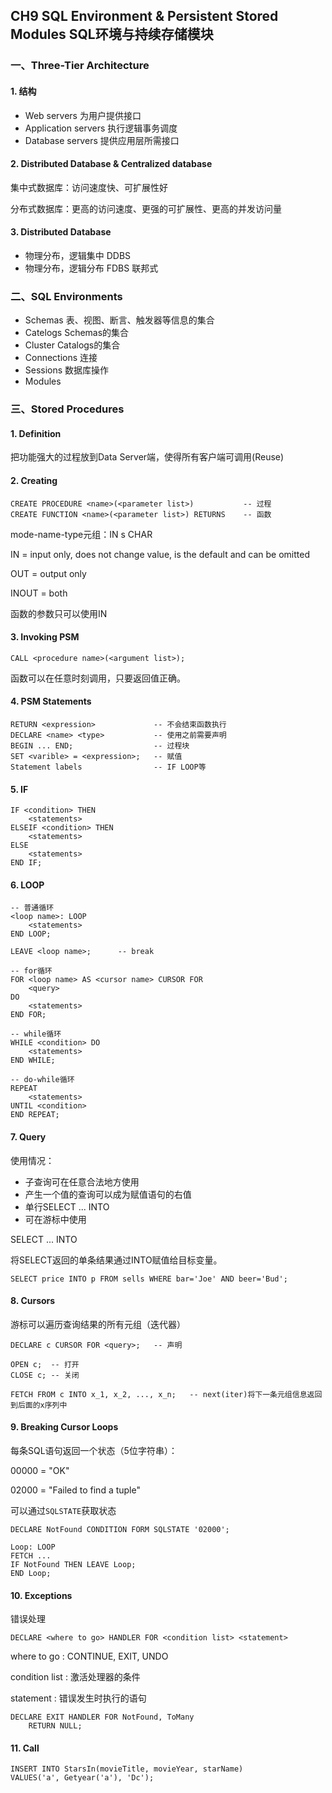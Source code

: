 ## CH9 SQL Environment & Persistent Stored Modules SQL环境与持续存储模块

### 一、Three-Tier Architecture

#### 1. 结构

- Web servers					为用户提供接口
- Application servers        执行逻辑事务调度
- Database servers            提供应用层所需接口

#### 2. Distributed Database & Centralized database

集中式数据库：访问速度快、可扩展性好

分布式数据库：更高的访问速度、更强的可扩展性、更高的并发访问量

#### 3. Distributed Database

- 物理分布，逻辑集中	DDBS
- 物理分布，逻辑分布    FDBS    联邦式

### 二、SQL Environments

- Schemas        表、视图、断言、触发器等信息的集合
- Catelogs        Schemas的集合
- Cluster           Catalogs的集合
- Connections 连接
- Sessions        数据库操作
- Modules        

### 三、Stored Procedures

#### 1. Definition

把功能强大的过程放到Data Server端，使得所有客户端可调用(Reuse)

#### 2. Creating

```postgresql
CREATE PROCEDURE <name>(<parameter list>)			-- 过程
CREATE FUNCTION <name>(<parameter list>) RETURNS	-- 函数
```

mode-name-type元组：IN s CHAR

IN = input only, does not change value, is the default and can be omitted

OUT = output only

INOUT = both

函数的参数只可以使用IN

#### 3. Invoking PSM

```postgresql
CALL <procedure name>(<argument list>);
```

函数可以在任意时刻调用，只要返回值正确。

#### 4. PSM Statements

```postgresql
RETURN <expression>				-- 不会结束函数执行
DECLARE <name> <type>			-- 使用之前需要声明
BEGIN ... END;					-- 过程块
SET <varible> = <expression>;	-- 赋值
Statement labels				-- IF LOOP等
```

#### 5. IF

```postgresql
IF <condition> THEN
	<statements>
ELSEIF <condition> THEN
	<statements>
ELSE 
	<statements>
END IF;
```

#### 6. LOOP

```postgresql
-- 普通循环
<loop name>: LOOP
	<statements>
END LOOP;

LEAVE <loop name>;		-- break

-- for循环
FOR <loop name> AS <cursor name> CURSOR FOR
	<query>
DO 
	<statements>
END FOR;

-- while循环
WHILE <condition> DO
	<statements>
END WHILE;

-- do-while循环
REPEAT
	<statements>
UNTIL <condition>
END REPEAT;
```

#### 7. Query

使用情况：

- 子查询可在任意合法地方使用
- 产生一个值的查询可以成为赋值语句的右值
- 单行SELECT ... INTO
- 可在游标中使用

SELECT ... INTO

将SELECT返回的单条结果通过INTO赋值给目标变量。

```postgresql
SELECT price INTO p FROM sells WHERE bar='Joe' AND beer='Bud';
```

#### 8. Cursors

游标可以遍历查询结果的所有元组（迭代器）

```postgresql
DECLARE c CURSOR FOR <query>;	-- 声明

OPEN c;	 -- 打开
CLOSE c; -- 关闭

FETCH FROM c INTO x_1, x_2, ..., x_n;	-- next(iter)将下一条元组信息返回到后面的x序列中
```

#### 9. Breaking Cursor Loops

每条SQL语句返回一个状态（5位字符串）：

00000 = "OK"

02000 = "Failed to find a tuple"

可以通过`SQLSTATE`获取状态

```postgresql
DECLARE NotFound CONDITION FORM SQLSTATE '02000';

Loop: LOOP
FETCH ...
IF NotFound THEN LEAVE Loop;
END Loop;
```

#### 10. Exceptions

错误处理

```postgresql
DECLARE <where to go> HANDLER FOR <condition list> <statement>
```

where to go : CONTINUE, EXIT, UNDO

condition list : 激活处理器的条件

statement : 错误发生时执行的语句

```postgresql
DECLARE EXIT HANDLER FOR NotFound, ToMany
	RETURN NULL;
```

#### 11. Call

```postgresql
INSERT INTO StarsIn(movieTitle, movieYear, starName)
VALUES('a', Getyear('a'), 'Dc');
```

